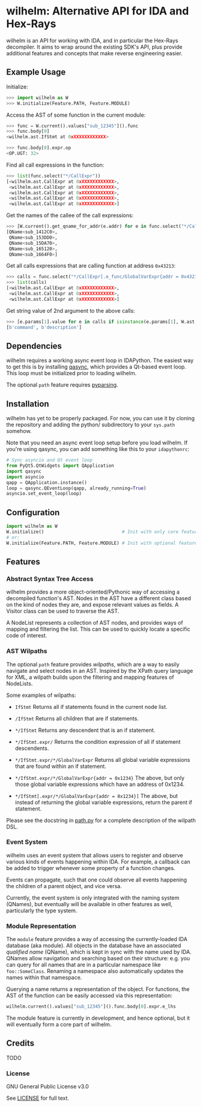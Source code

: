 wilhelm: Alternative API for IDA and Hex-Rays
=============================================

wilhelm is an API for working with IDA, and in particular the Hex-Rays
decompiler. It aims to wrap around the existing SDK's API, plus provide
additional features and concepts that make reverse engineering easier.

## Example Usage

Initialize:
```python
>>> import wilhelm as W
>>> W.initialize(Feature.PATH, Feature.MODULE)
```

Access the AST of some function in the current module:
```python
>>> func = W.current().values["sub_12345"]().func
>>> func.body[0]
<wilhelm.ast.IfStmt at 0xXXXXXXXXXXXX>

>>> func.body[0].expr.op
<OP.UGT: 32>
```

Find all call expressions in the function:
```python
>>> list(func.select("*/CallExpr"))
[<wilhelm.ast.CallExpr at 0xXXXXXXXXXXXX>,
 <wilhelm.ast.CallExpr at 0xXXXXXXXXXXXX>,
 <wilhelm.ast.CallExpr at 0xXXXXXXXXXXXX>,
 <wilhelm.ast.CallExpr at 0xXXXXXXXXXXXX>,
 <wilhelm.ast.CallExpr at 0xXXXXXXXXXXXX>]
```

Get the names of the callee of the call expressions:
```python
>>> [W.current().get_qname_for_addr(e.addr) for e in func.select("*/CallExpr.e_func/")]
[QName<sub_1412C0>, 
 QName<sub_153DD0>, 
 QName<sub_15DA70>, 
 QName<sub_165120>, 
 QName<sub_1664F0>]
```

Get all calls expressions that are calling function at address `0x43213`:
```python
>>> calls = func.select("*/CallExpr[.e_func/GlobalVarExpr{addr = 0x43213}]")
>>> list(calls)
[<wilhelm.ast.CallExpr at 0xXXXXXXXXXXXX>,
 <wilhelm.ast.CallExpr at 0xXXXXXXXXXXXX>,
 <wilhelm.ast.CallExpr at 0xXXXXXXXXXXXX>]
```

Get string value of 2nd argument to the above calls:
```python
>>> [e.params[1].value for e in calls if isinstance(e.params[1], W.ast.StrExpr)]
[b'command', b'description']
```

## Dependencies

wilhelm requires a working async event loop in IDAPython. The easiest way to
get this is by installing [qasync](https://github.com/CabbageDevelopment/qasync/),
which provides a Qt-based event loop. This loop must be initialized prior to loading 
wilhelm.

The optional `path` feature requires [pyparsing](https://pypi.org/project/pyparsing/).

## Installation

wilhelm has yet to be properly packaged. For now, you can use it by cloning
the repository and adding the python/ subdirectory to your `sys.path` somehow.

Note that you need an async event loop setup before you load wilhelm. If
you're using qasync, you can add something like this to your `idapythonrc`:

```python
# Sync asyncio and Qt event loop
from PyQt5.QtWidgets import QApplication
import qasync
import asyncio
qapp = QApplication.instance()
loop = qasync.QEventLoop(qapp, already_running=True)
asyncio.set_event_loop(loop)
```

## Configuration

```python
import wilhelm as W
W.initialize()                             # Init with only core features
# or:
W.initialize(Feature.PATH, Feature.MODULE) # Init with optional features
```

## Features

### Abstract Syntax Tree Access

wilhelm provides a more object-oriented/Pythonic way of accessing a decompiled
function's AST. Nodes in the AST have a different class based on the kind of
nodes they are, and expose relevant values as fields. A Visitor class can be
used to traverse the AST.

A NodeList represents a collection of AST nodes, and provides ways of mapping and
filtering the list. This can be used to quickly locate a specific code of
interest.

### AST Wilpaths

The optional `path` feature provides *wilpaths*, which are a way to easily
navigate and select nodes in an AST. Inspired by the XPath query language for
XML, a wilpath builds upon the filtering and mapping features of NodeLists.

Some examples of wilpaths:

* `IfStmt`
  Returns all if statements found in the current node list.

* `/IfStmt`
  Returns all children that are if statements.

* `*/IfStmt`
  Returns any descendent that is an if statement.

* `*/IfStmt.expr/`
  Returns the condition expression of all if statement descendents.

* `*/IfStmt.expr/*/GlobalVarExpr`
  Returns all global variable expressions that are found within an if
  statement.

* `*/IfStmt.expr/*/GlobalVarExpr{addr = 0x1234}`
  The above, but only those global variable expressions which have an
 address of 0x1234.

* `*/IfStmt[.expr/*/GlobalVarExpr{addr = 0x1234}]`
  The above, but instead of returning the global variable expressions,
  return the parent if statement.

Please see the docstring in [path.py](/python/wilhelm/path.py) for a complete
description of the wilpath DSL.

### Event System

wilhelm uses an event system that allows users to register and observe various
kinds of events happening within IDA. For example, a callback can be added to
trigger whenever some property of a function changes.

Events can propagate, such that one could observe all events happening the
children of a parent object, and vice versa.

Currently, the event system is only integrated with the naming system
(QNames), but eventually will be available in other features as well,
particularly the type system.

### Module Representation

The `module` feature provides a way of accessing the currently-loaded IDA
database (aka module). All objects in the database have an associated
*qualified name* (QName), which is kept in sync with the name used by
IDA. QNames allow navigation and searching based on their structure: e.g. you
can query for all names that are in a particular namespace like
`foo::SomeClass`. Renaming a namespace also automatically updates the names
within that namespace.

Querying a name returns a representation of the object. For functions, the AST
of the function can be easily accessed via this representation:

```python
wilhelm.current().values["sub_12345"]().func.body[0].expr.e_lhs
```

The module feature is currently in development, and hence optional, but it
will eventually form a core part of wilhelm.

## Credits

TODO

### License

GNU General Public License v3.0

See [LICENSE](/LICENSE) for full text.
